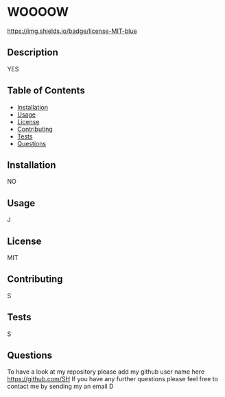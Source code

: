 # WOOOOW
  https://img.shields.io/badge/license-MIT-blue                                 


## Description
YES  

## Table of Contents

* [Installation](#installation)
* [Usage](#usage)
* [License](#license)
* [Contributing](#contributing)
* [Tests](#tests)
* [Questions](#questions)

## Installation
NO

## Usage
J

## License
MIT

## Contributing
S

## Tests
S

## Questions
To have a look at my repository please add my github user name here https://github.com/SH
If you have any further questions please feel free to contact me by sending my an email D


